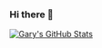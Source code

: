 ### Hi there 👋

[![Gary's GitHub Stats](https://github-readme-stats.vercel.app/api?username=gpinkham&show_icons=true&count_private=true&theme=vue)](https://github.com/gpinkham)


<!--
**gpinkham/gpinkham** is a ✨ _special_ ✨ repository because its `README.md` (this file) appears on your GitHub profile.

Here are some ideas to get you started:

- 🔭 I’m currently working on ...
- 🌱 I’m currently learning ...
- 👯 I’m looking to collaborate on ...
- 🤔 I’m looking for help with ...
- 💬 Ask me about ...
- 📫 How to reach me: ...
- 😄 Pronouns: ...
- ⚡ Fun fact: ...
-->
